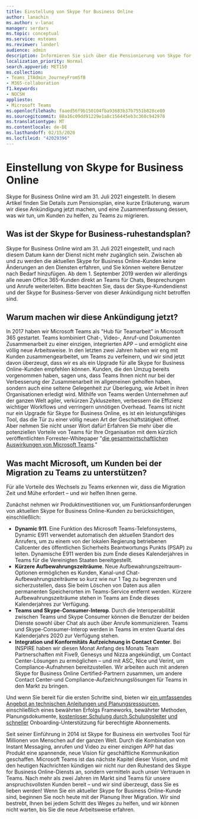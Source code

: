 ```yaml
---
title: Einstellung von Skype for Business Online
author: lanachin
ms.author: v-lanac
manager: serdars
ms.topic: conceptual
ms.service: msteams
ms.reviewer: landerl
audience: admin
description: Informieren Sie sich über die Pensionierung von Skype for Business Online.
localization_priority: Normal
search.appverid: MET150
ms.collection:
- Teams_ITAdmin_JourneyFromSfB
- M365-collaboration
f1.keywords:
- NOCSH
appliesto:
- Microsoft Teams
ms.openlocfilehash: faaed56f9b150104fba93683b37b7551b828ce80
ms.sourcegitcommit: 88a16c09dd91229e1a8c156445eb3c360c942978
ms.translationtype: MT
ms.contentlocale: de-DE
ms.lasthandoff: 02/15/2020
ms.locfileid: "42029396"
---
```

# <a name="skype-for-business-online-retirement"></a>Einstellung von Skype for Business Online

Skype for Business Online wird am 31. Juli 2021 eingestellt. In diesem Artikel finden Sie Details zum Pensionsplan, eine kurze Erläuterung, warum wir diese Ankündigung jetzt machen, und eine Zusammenfassung dessen, was wir tun, um Kunden zu helfen, zu Teams zu migrieren.
 
## <a name="what-is-the-skype-for-business-retirement-plan"></a>Was ist der Skype for Business-ruhestandsplan?

Skype for Business Online wird am 31. Juli 2021 eingestellt, und nach diesem Datum kann der Dienst nicht mehr zugänglich sein. Zwischen ab und zu werden die aktuellen Skype for Business Online-Kunden keine Änderungen an den Diensten erfahren, und Sie können weitere Benutzer nach Bedarf hinzufügen. Ab dem 1. September 2019 werden wir allerdings alle neuen Office 365-Kunden direkt an Teams für Chats, Besprechungen und Anrufe weiterleiten. Bitte beachten Sie, dass der Skype-Kundendienst und der Skype for Business-Server von dieser Ankündigung nicht betroffen sind.  

## <a name="why-are-we-making-this-announcement-now"></a>Warum machen wir diese Ankündigung jetzt?

In 2017 haben wir Microsoft Teams als "Hub für Teamarbeit" in Microsoft 365 gestartet. Teams kombiniert Chat-, Video-, Anruf-und Dokumenten Zusammenarbeit zu einer einzigen, integrierten APP – und ermöglicht eine völlig neue Arbeitsweise. In den letzten zwei Jahren haben wir eng mit Kunden zusammengearbeitet, um Teams zu verfeinern, und wir sind jetzt davon überzeugt, dass wir es als ein Upgrade für alle Skype for Business Online-Kunden empfehlen können. Kunden, die den Umzug bereits vorgenommen haben, sagen uns, dass Teams Ihnen nicht nur bei der Verbesserung der Zusammenarbeit im allgemeinen geholfen haben, sondern auch eine seltene Gelegenheit zur Überlegung, wie Arbeit in ihren Organisationen erledigt wird. Mithilfe von Teams werden Unternehmen auf der ganzen Welt agiler, verkürzen Zykluszeiten, verbessern die Effizienz wichtiger Workflows und verringern unnötigen Overhead. Teams ist nicht nur ein Upgrade für Skype for Business Online, es ist ein leistungsfähiges Tool, das die Tür zu einer völlig neuen Art der Geschäftstätigkeit öffnet. Aber nehmen Sie nicht unser Wort dafür! Erfahren Sie mehr über die potenziellen Vorteile von Teams für Ihre Organisation mit dem kürzlich veröffentlichten Forrester-Whitepaper "[die gesamtwirtschaftlichen Auswirkungen von Microsoft Teams](https://www.microsoft.com/microsoft-365/blog/wp-content/uploads/sites/2/2019/04/Total-Economic-Impact-Microsoft-Teams.pdf)."

## <a name="what-is-microsoft-doing-to-help-customers-migrate-to-teams"></a>Was macht Microsoft, um Kunden bei der Migration zu Teams zu unterstützen?

Für alle Vorteile des Wechsels zu Teams erkennen wir, dass die Migration Zeit und Mühe erfordert – und wir helfen Ihnen gerne.
 
Zunächst nehmen wir Produktinvestitionen vor, um Funktionsanforderungen von aktuellen Skype for Business Online-Kunden zu berücksichtigen, einschließlich:

- **Dynamic 911**. Eine Funktion des Microsoft Teams-Telefonsystems, Dynamic E911 verwendet automatisch den aktuellen Standort des Anrufers, um zu einem von der lokalen Regierung betriebenen Callcenter des öffentlichen Sicherheits Beantwortungs Punkts (PSAP) zu leiten.  Dynamische E911 werden bis zum Ende dieses Kalenderjahres in Teams für die Vereinigten Staaten bereitgestellt.
- **Kürzere Aufbewahrungszeiträume**. Neue Aufbewahrungszeitraum-Optionen ermöglichen es Kunden, Kanal-und Chat-Aufbewahrungszeiträume so kurz wie nur 1 Tag zu begrenzen und sicherzustellen, dass Sie beim Löschen von Daten aus allen permanenten Speicherorten im Teams-Service entfernt werden.  Kürzere Aufbewahrungszeiträume stehen in Teams am Ende dieses Kalenderjahres zur Verfügung.
- **Teams und Skype-Consumer-Interop**. Durch die Interoperabilität zwischen Teams und Skype Consumer können die Benutzer der beiden Dienste sowohl über Chat als auch über Anrufe kommunizieren.  Teams und Skype-Consumer-Interop werden in Teams im ersten Quartal des Kalenderjahrs 2020 zur Verfügung stehen.
- **Integration und Konformitäts Aufzeichnung in Contact Center**. Bei INSPIRE haben wir diesen Monat Anfang des Monats Team Partnerschaften mit Five9, Genesys und Nizza angekündigt, um Contact Center-Lösungen zu ermöglichen – und mit ASC, Nice und Verint, um Compliance-Aufnahmen bereitzustellen.   Wir arbeiten auch mit anderen Skype for Business Online Certified-Partnern zusammen, um andere Contact Center-und Compliance-Aufzeichnungslösungen für Teams in den Markt zu bringen.
 
Und wenn Sie bereit für die ersten Schritte sind, bieten wir [ein umfassendes Angebot an technischen Anleitungen und Planungsressourcen](https://aka.ms/SkypeToTeams), einschließlich eines bewährten Erfolgs Frameworks, bewährter Methoden, Planungsdokumente, [kostenloser Schulung durch Schulungsleiter](instructor-led-training-teams-landing-page.md) [und schneller](https://www.microsoft.com/FastTrack) Onboarding-Unterstützung für berechtigte Abonnements.
 
Seit seiner Einführung in 2014 ist Skype for Business ein wertvolles Tool für Millionen von Menschen auf der ganzen Welt.  Durch die Kombination von Instant Messaging, anrufen und Video zu einer einzigen APP hat das Produkt eine spannende, neue Vision für geschäftliche Kommunikation geschaffen. Microsoft Teams ist das nächste Kapitel dieser Vision, und mit den heutigen Nachrichten kündigen wir nicht nur den Ruhestand des Skype for Business Online-Diensts an, sondern vermitteln auch unser Vertrauen in Teams.  Nach mehr als zwei Jahren im Markt sind Teams für unsere anspruchsvollsten Kunden bereit – und wir sind überzeugt, dass Sie es lieben werden!  Wenn Sie ein aktueller Skype for Business Online-Kunde sind, beginnen Sie noch heute mit der Planung Ihrer Migration.  Wir sind bestrebt, Ihnen bei jedem Schritt des Weges zu helfen, und wir können nicht warten, bis Sie die neue Arbeitsweise erfahren. 